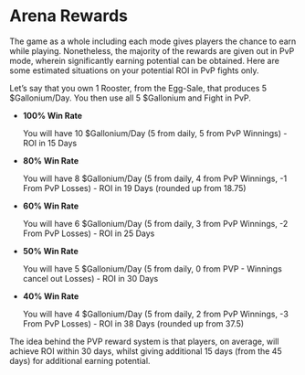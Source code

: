 # **Arena Rewards**

The game as a whole including each mode gives players the chance to earn while playing. Nonetheless, the majority of the rewards are given out in PvP mode, wherein significantly earning potential can be obtained. Here are some estimated situations on your potential ROI in PvP fights only.

Let’s say that you own 1 Rooster, from the Egg-Sale, that produces 5 $Gallonium/Day. You then use all 5 $Gallonium and Fight in PvP.

- **100% Win Rate**

  You will have 10 $Gallonium/Day (5 from daily, 5 from PvP Winnings) - ROI in 15 Days

- **80% Win Rate**

  You will have 8 $Gallonium/Day (5 from daily, 4 from PvP Winnings, -1 From PvP Losses) - ROI in 19 Days (rounded up from 18.75)

- **60% Win Rate**

  You will have 6 $Gallonium/Day (5 from daily, 3 from PvP Winnings, -2 From PvP Losses) - ROI in 25 Days

- **50% Win Rate**

  You will have 5 $Gallonium/Day (5 from daily, 0 from PVP - Winnings cancel out Losses) - ROI in 30 Days

- **40% Win Rate**

  You will have 4 $Gallonium/Day (5 from daily, 2 from PvP Winnings, -3 From PvP Losses) - ROI in 38 Days (rounded up from 37.5)

The idea behind the PVP reward system is that players, on average, will achieve ROI within 30 days, whilst giving additional 15 days (from the 45 days) for additional earning potential.
